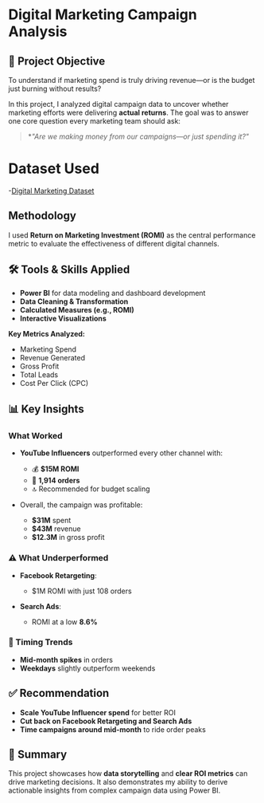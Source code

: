 # Digital Marketing Campaign Analysis  

## 🧠 Project Objective

To understand if marketing spend is truly driving revenue—or is the budget just burning without results?

In this project, I analyzed digital campaign data to uncover whether marketing efforts were delivering **actual returns**. The goal was to answer one core question every marketing team should ask:  
> **"Are we making money from our campaigns—or just spending it?"*

# Dataset Used
-<a href="https://github.com/GeniusGaius/Digital-Marketing-Campaign-Analysis/blob/main/Marketing.csv">Digital Marketing Dataset</a>

## Methodology
I used **Return on Marketing Investment (ROMI)** as the central performance metric to evaluate the effectiveness of different digital channels.

## 🛠 Tools & Skills Applied
- **Power BI** for data modeling and dashboard development  
- **Data Cleaning & Transformation**  
- **Calculated Measures (e.g., ROMI)**  
- **Interactive Visualizations**

**Key Metrics Analyzed:**
- Marketing Spend  
- Revenue Generated  
- Gross Profit  
- Total Leads  
- Cost Per Click (CPC)

## 📊 Key Insights

### What Worked
- **YouTube Influencers** outperformed every other channel with:
  - 💰 **$15M ROMI**
  - 🛒 **1,914 orders**
  - 🔝 Recommended for budget scaling

- Overall, the campaign was profitable:
  - **$31M** spent  
  - **$43M** revenue  
  - **$12.3M** in gross profit  

### ⚠️ What Underperformed
- **Facebook Retargeting**:
  - $1M ROMI with just 108 orders

- **Search Ads**:
  - ROMI at a low **8.6%**
 ### 📅 Timing Trends
- **Mid-month spikes** in orders  
- **Weekdays** slightly outperform weekends  

## ✅ Recommendation

- **Scale YouTube Influencer spend** for better ROI  
- **Cut back on Facebook Retargeting and Search Ads**  
- **Time campaigns around mid-month** to ride order peaks

## 📌 Summary

This project showcases how **data storytelling** and **clear ROI metrics** can drive marketing decisions. It also demonstrates my ability to derive actionable insights from complex campaign data using Power BI.
